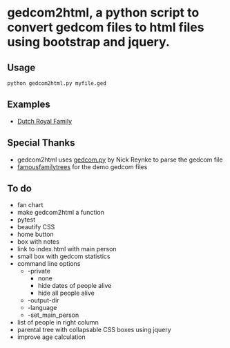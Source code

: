 # gedcom2html, a python script to convert gedcom files to html files using bootstrap and jquery.
## Usage
```
python gedcom2html.py myfile.ged
```
## Examples
* [Dutch Royal Family](//picnicprojects.com/dutchroyalfamily/)
## Special Thanks
- gedcom2html uses [gedcom.py](https://github.com/nickreynke/python-gedcom) by Nick Reynke to parse the gedcom file
- [famousfamilytrees](http://famousfamilytrees.blogspot.com/?m=1) for the demo gedcom files
## To do
- fan chart
- make gedcom2html a function
- pytest
- beautify CSS
- home button
- box with notes
- link to index.html with main person
- small box with gedcom statistics
- command line options
   * -private
      * none
      * hide dates of people alive
      * hide all people alive
   * -output-dir
   * -language
   * -set_main_person
- list of people in right column
- parental tree with collapsable CSS boxes using jquery
- improve age calculation

